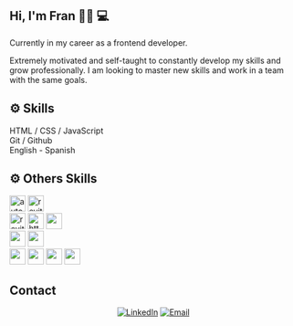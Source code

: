 ## Hi, I'm Fran 🙋‍♂️ 💻

Currently in my career as a frontend developer.<br>

Extremely motivated and self-taught to constantly develop my skills and grow professionally. I am looking to master new skills and work in a team with the same goals.<br>

<!-- I have a [YouTube channel](https://www.youtube.com/channel/UCj8VgHtcox46beRA0DcoPDA/) (in Spanish)  -->

## ⚙ Skills 
HTML / CSS / JavaScript <br>
Git / Github <br>
English - Spanish 

## ⚙ Others Skills
<img src="https://logos-world.net/wp-content/uploads/2020/12/Autocad-Logo.png" alt="autocad" width="28"> 
<img src="https://mashyo.com/wp-content/uploads/2022/04/make-things-transparent-in-revit.png" alt="revit" width="28"> 
 <br>
 <img src="https://e7.pngegg.com/pngimages/993/910/png-clipart-autodesk-3ds-max-3ds-physx-3d-computer-graphics-others-miscellaneous-angle.png" alt="revit" width="28"> 
 <img src="" alt="https://upload.wikimedia.org/wikipedia/commons/9/9c/SketchUp-Logo.png" width="28"> 
 <img src="https://upload.wikimedia.org/wikipedia/commons/thumb/0/0c/Blender_logo_no_text.svg/2503px-Blender_logo_no_text.svg.png" alt="" width="28">  <br>
 <img src="https://download.logo.wine/logo/Adobe_Premiere_Pro/Adobe_Premiere_Pro-Logo.wine.png" alt="" width="28"> 
 <img src="https://upload.wikimedia.org/wikipedia/commons/thumb/c/cb/Adobe_After_Effects_CC_icon.svg/2101px-Adobe_After_Effects_CC_icon.svg.png" alt="" width="28"> <br>
 <img src="https://seeklogo.com/images/L/lumion-3d-logo-948AF388BD-seeklogo.com.png" alt="" width="28"> 
 <img src="https://cdn2.unrealengine.com/ue-logo-stacked-unreal-engine-w-677x545-fac11de0943f.png" alt="" width="28"> 
 <img src="" alt="" width="28">
 <img src="" alt="" width="28">


## Contact

<p align="center">
<a href="https://www.linkedin.com/in/franco-ezequiel-romero-38ab541a3/" target="_blank"><img alt="LinkedIn" src="https://img.shields.io/badge/LinkedIn-@franromero-blue?style=flat&logo=linkedin"></a>
<a href="mailto:franromeroeze@gmail.com"><img alt="Email" src="https://img.shields.io/badge/Email-franromeroeze@gmail.com-blue?style=flat&logo=gmail"></a>
</p>










